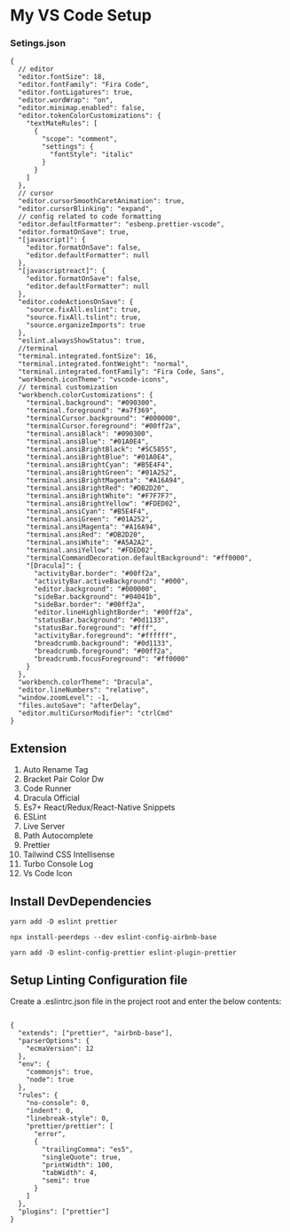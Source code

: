 # My VS Code Setup

### Setings.json

```
{
  // editor
  "editor.fontSize": 18,
  "editor.fontFamily": "Fira Code",
  "editor.fontLigatures": true,
  "editor.wordWrap": "on",
  "editor.minimap.enabled": false,
  "editor.tokenColorCustomizations": {
    "textMateRules": [
      {
        "scope": "comment",
        "settings": {
          "fontStyle": "italic"
        }
      }
    ]
  },
  // cursor
  "editor.cursorSmoothCaretAnimation": true,
  "editor.cursorBlinking": "expand",
  // config related to code formatting
  "editor.defaultFormatter": "esbenp.prettier-vscode",
  "editor.formatOnSave": true,
  "[javascript]": {
    "editor.formatOnSave": false,
    "editor.defaultFormatter": null
  },
  "[javascriptreact]": {
    "editor.formatOnSave": false,
    "editor.defaultFormatter": null
  },
  "editor.codeActionsOnSave": {
    "source.fixAll.eslint": true,
    "source.fixAll.tslint": true,
    "source.organizeImports": true
  },
  "eslint.alwaysShowStatus": true,
  //terminal
  "terminal.integrated.fontSize": 16,
  "terminal.integrated.fontWeight": "normal",
  "terminal.integrated.fontFamily": "Fira Code, Sans",
  "workbench.iconTheme": "vscode-icons",
  // terminal customization
  "workbench.colorCustomizations": {
    "terminal.background": "#090300",
    "terminal.foreground": "#a7f369",
    "terminalCursor.background": "#000000",
    "terminalCursor.foreground": "#00ff2a",
    "terminal.ansiBlack": "#090300",
    "terminal.ansiBlue": "#01A0E4",
    "terminal.ansiBrightBlack": "#5C5855",
    "terminal.ansiBrightBlue": "#01A0E4",
    "terminal.ansiBrightCyan": "#B5E4F4",
    "terminal.ansiBrightGreen": "#01A252",
    "terminal.ansiBrightMagenta": "#A16A94",
    "terminal.ansiBrightRed": "#DB2D20",
    "terminal.ansiBrightWhite": "#F7F7F7",
    "terminal.ansiBrightYellow": "#FDED02",
    "terminal.ansiCyan": "#B5E4F4",
    "terminal.ansiGreen": "#01A252",
    "terminal.ansiMagenta": "#A16A94",
    "terminal.ansiRed": "#DB2D20",
    "terminal.ansiWhite": "#A5A2A2",
    "terminal.ansiYellow": "#FDED02",
    "terminalCommandDecoration.defaultBackground": "#ff0000",
    "[Dracula]": {
      "activityBar.border": "#00ff2a",
      "activityBar.activeBackground": "#000",
      "editor.background": "#000000",
      "sideBar.background": "#04041b",
      "sideBar.border": "#00ff2a",
      "editor.lineHighlightBorder": "#00ff2a",
      "statusBar.background": "#0d1133",
      "statusBar.foreground": "#fff",
      "activityBar.foreground": "#ffffff",
      "breadcrumb.background": "#0d1133",
      "breadcrumb.foreground": "#00ff2a",
      "breadcrumb.focusForeground": "#ff0000"
    }
  },
  "workbench.colorTheme": "Dracula",
  "editor.lineNumbers": "relative",
  "window.zoomLevel": -1,
  "files.autoSave": "afterDelay",
  "editor.multiCursorModifier": "ctrlCmd"
}

```

## Extension

1. Auto Rename Tag
2. Bracket Pair Color Dw
3. Code Runner
4. Dracula Official
5. Es7+ React/Redux/React-Native Snippets
6. ESLint
7. Live Server
8. Path Autocomplete
9. Prettier
10. Tailwind CSS Intellisense
11. Turbo Console Log
12. Vs Code Icon


## Install DevDependencies

`yarn add -D eslint prettier`

`npx install-peerdeps --dev eslint-config-airbnb-base`

`yarn add -D eslint-config-prettier eslint-plugin-prettier`



## Setup Linting Configuration file

Create a .eslintrc.json file in the project root and enter the below contents:

```

{
  "extends": ["prettier", "airbnb-base"],
  "parserOptions": {
    "ecmaVersion": 12
  },
  "env": {
    "commonjs": true,
    "node": true
  },
  "rules": {
    "no-console": 0,
    "indent": 0,
    "linebreak-style": 0,
    "prettier/prettier": [
      "error",
      {
        "trailingComma": "es5",
        "singleQuote": true,
        "printWidth": 100,
        "tabWidth": 4,
        "semi": true
      }
    ]
  },
  "plugins": ["prettier"]
}

```




